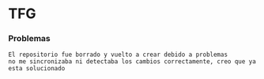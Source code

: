 # TFG

### Problemas

    El repositorio fue borrado y vuelto a crear debido a problemas
    no me sincronizaba ni detectaba los cambios correctamente, creo que ya esta solucionado